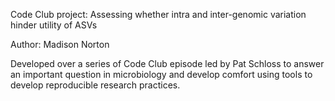 Code Club project: Assessing whether intra and inter-genomic variation hinder utility of 
ASVs

Author: Madison Norton

Developed over a series of Code Club episode led by Pat Schloss to answer an important 
question in microbiology and develop comfort using tools to develop reproducible research 
practices. 


